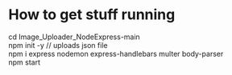 # How to get stuff running

cd Image_Uploader_NodeExpress-main\
npm init -y // uploads json file\
npm i express nodemon express-handlebars multer body-parser\
npm start  
